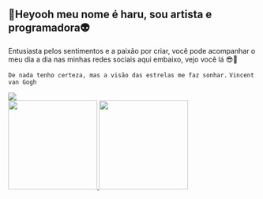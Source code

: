 ## 🥴Heyooh meu nome é haru, sou artista e programadora👽
Entusiasta pelos sentimentos e a paixão por criar, você pode acompanhar o meu dia a dia nas minhas redes sociais aqui embaixo, vejo você lá 😎🤞

`` De nada tenho certeza, mas a visão das estrelas me faz sonhar.
``
``
Vincent van Gogh
``
<div> 
  <a href="https://instagram.com/haru_png" target="_blank"><img src="https://img.shields.io/badge/-Instagram-%23E4405F?style=for-the-badge&logo=instagram&logoColor=white" target="_blank"></a>
  
</div>


<div>
  <a href="https://github.com/Mayza414">
  <img height="180em" src="https://github-readme-stats.vercel.app/api?username=haru-kai&show_icons=true&theme=dracula&include_all_commits=true&count_private=true"/>
  <img height="180em" src="https://github-readme-stats.vercel.app/api/top-langs/?username=haru-kai&langs_count=7&theme=dracula"/>
</div>
